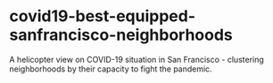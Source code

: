 # covid19-best-equipped-sanfrancisco-neighborhoods
A helicopter view on COVID-19 situation in San Francisco - clustering neighborhoods by their capacity to fight the pandemic.
